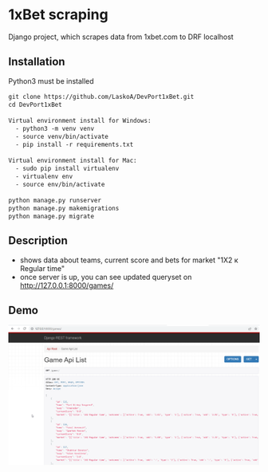 # 1xBet scraping

Django project, which scrapes data from 1xbet.com to DRF localhost


## Installation

Python3 must be installed

```shell
git clone https://github.com/LaskoA/DevPort1xBet.git
cd DevPort1xBet

Virtual environment install for Windows:
  - python3 -m venv venv
  - source venv/bin/activate
  - pip install -r requirements.txt
  
Virtual environment install for Mac:
  - sudo pip install virtualenv
  - virtualenv env
  - source env/bin/activate
  
python manage.py runserver
python manage.py makemigrations
python manage.py migrate
```

## Description

- shows data about teams, current score and bets for market "1X2 к Regular time"
- once server is up, you can see updated queryset on http://127.0.0.1:8000/games/


## Demo
![website_interface](sample.png)
